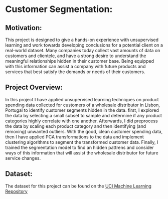 # Customer Segmentation:

## Motivation:
This project is designed to give a hands-on experience with unsupervised learning and work towards developing conclusions for a potential client on a real-world dataset. Many companies today collect vast amounts of data on customers and clientele, and have a strong desire to understand the meaningful relationships hidden in their customer base. Being equipped with this information can assist a company with future products and services that best satisfy the demands or needs of their customers.

## Project Overview:
In this project I have applied unsupervised learning techniques on product spending data collected for customers of a wholesale distributor in Lisbon, Portugal to identify customer segments hidden in the data. 
first, I explored the data by selecting a small subset to sample and determine if any product categories highly correlate with one another. Afterwards, I did preprocess the data by scaling each product category and then identifying (and removing) unwanted outliers. With the good, clean customer spending data, then I have applied PCA transformations to the data and implement clustering algorithms to segment the transformed customer data. Finally, I trained the segmentation model to find an hidden pattrens and consider ways of this information that will assist the wholesale distributor for future service changes.

## Dataset: 
The dataset for this project can be found on the [UCI Machine Learning Repository](https://archive.ics.uci.edu/ml/datasets/Wholesale+customers)
